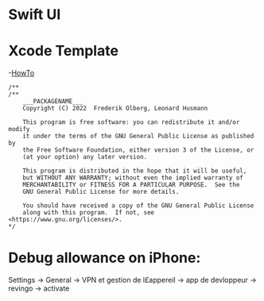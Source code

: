 # Swift UI

# Xcode Template

-[HowTo](https://medium.com/swlh/how-to-use-swift-package-manager-with-xcode-an-introduction-and-tutorial-6ffb5d3dc44d)

```
/**
/**
    ___PACKAGENAME___
    Copyright (C) 2022  Frederik Olberg, Leonard Husmann 

    This program is free software: you can redistribute it and/or modify
    it under the terms of the GNU General Public License as published by
    the Free Software Foundation, either version 3 of the License, or
    (at your option) any later version.

    This program is distributed in the hope that it will be useful,
    but WITHOUT ANY WARRANTY; without even the implied warranty of
    MERCHANTABILITY or FITNESS FOR A PARTICULAR PURPOSE.  See the
    GNU General Public License for more details.

    You should have received a copy of the GNU General Public License
    along with this program.  If not, see <https://www.gnu.org/licenses/>.
*/
```

# Debug allowance on iPhone:
Settings -> General -> VPN et gestion de l£appereil -> app de devloppeur -> revingo -> activate
